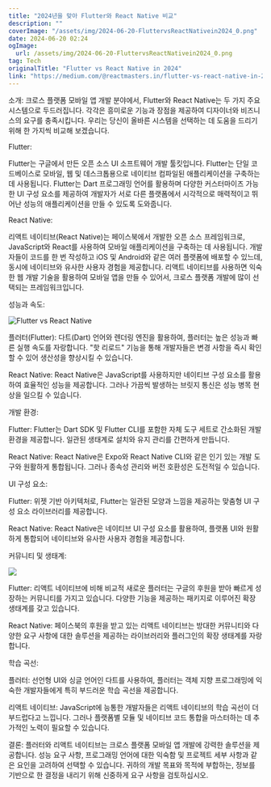 ```yaml
---
title: "2024년을 맞아 Flutter와 React Native 비교"
description: ""
coverImage: "/assets/img/2024-06-20-FluttervsReactNativein2024_0.png"
date: 2024-06-20 02:24
ogImage: 
  url: /assets/img/2024-06-20-FluttervsReactNativein2024_0.png
tag: Tech
originalTitle: "Flutter vs React Native in 2024"
link: "https://medium.com/@reactmasters.in/flutter-vs-react-native-in-2024-a589abfec2b1"
---
```



소개:
크로스 플랫폼 모바일 앱 개발 분야에서, Flutter와 React Native는 두 가지 주요 시스템으로 두드러집니다. 각각은 흥미로운 기능과 장점을 제공하여 디자이너와 비즈니스의 요구를 충족시킵니다. 우리는 당신이 올바른 시스템을 선택하는 데 도움을 드리기 위해 한 가지씩 비교해 보겠습니다.

Flutter:

Flutter는 구글에서 만든 오픈 소스 UI 소프트웨어 개발 툴킷입니다. Flutter는 단일 코드베이스로 모바일, 웹 및 데스크톱용으로 네이티브 컴파일된 애플리케이션을 구축하는 데 사용됩니다. Flutter는 Dart 프로그래밍 언어를 활용하며 다양한 커스터마이즈 가능한 UI 구성 요소를 제공하여 개발자가 서로 다른 플랫폼에서 시각적으로 매력적이고 뛰어난 성능의 애플리케이션을 만들 수 있도록 도와줍니다.

React Native:

<div class="content-ad"></div>

리액트 네이티브(React Native)는 페이스북에서 개발한 오픈 소스 프레임워크로, JavaScript와 React를 사용하여 모바일 애플리케이션을 구축하는 데 사용됩니다. 개발자들이 코드를 한 번 작성하고 iOS 및 Android와 같은 여러 플랫폼에 배포할 수 있느데, 동시에 네이티브와 유사한 사용자 경험을 제공합니다. 리액트 네이티브를 사용하면 익숙한 웹 개발 기술을 활용하여 모바일 앱을 만들 수 있어서, 크로스 플랫폼 개발에 많이 선택되는 프레임워크입니다.

성능과 속도:

![Flutter vs React Native](/assets/img/2024-06-20-FluttervsReactNativein2024_0.png)

플러터(Flutter):
다트(Dart) 언어와 렌더링 엔진을 활용하여, 플러터는 높은 성능과 빠른 실행 속도를 자랑합니다. "핫 리로드" 기능을 통해 개발자들은 변경 사항을 즉시 확인할 수 있어 생산성을 향상시킬 수 있습니다.

<div class="content-ad"></div>

React Native:
React Native은 JavaScript를 사용하지만 네이티브 구성 요소를 활용하여 효율적인 성능을 제공합니다. 그러나 가끔씩 발생하는 브릿지 통신은 성능 병목 현상을 일으킬 수 있습니다.

개발 환경:

Flutter:
Flutter는 Dart SDK 및 Flutter CLI를 포함한 자체 도구 세트로 간소화된 개발 환경을 제공합니다. 일관된 생태계로 설치와 유지 관리를 간편하게 만듭니다.

React Native:
React Native은 Expo와 React Native CLI와 같은 인기 있는 개발 도구와 원활하게 통합됩니다. 그러나 종속성 관리와 버전 호환성은 도전적일 수 있습니다.

<div class="content-ad"></div>

UI 구성 요소:

Flutter:
위젯 기반 아키텍처로, Flutter는 일관된 모양과 느낌을 제공하는 맞춤형 UI 구성 요소 라이브러리를 제공합니다.

React Native:
React Native은 네이티브 UI 구성 요소를 활용하여, 플랫폼 UI와 원활하게 통합되어 네이티브와 유사한 사용자 경험을 제공합니다.

커뮤니티 및 생태계:

<div class="content-ad"></div>

<img src="/assets/img/2024-06-20-FluttervsReactNativein2024_1.png" />

Flutter:
리액트 네이티브에 비해 비교적 새로운 플러터는 구글의 후원을 받아 빠르게 성장하는 커뮤니티를 가지고 있습니다. 다양한 기능을 제공하는 패키지로 이루어진 확장 생태계를 갖고 있습니다.

React Native:
페이스북의 후원을 받고 있는 리액트 네이티브는 방대한 커뮤니티와 다양한 요구 사항에 대한 솔루션을 제공하는 라이브러리와 플러그인의 확장 생태계를 자랑합니다.

학습 곡선:

<div class="content-ad"></div>

플러터:
선언형 UI와 싱글 언어인 다트를 사용하여, 플러터는 객체 지향 프로그래밍에 익숙한 개발자들에게 특히 부드러운 학습 곡선을 제공합니다.

리액트 네이티브:
JavaScript에 능통한 개발자들은 리액트 네이티브의 학습 곡선이 더 부드럽다고 느낍니다. 그러나 플랫폼별 모듈 및 네이티브 코드 통합을 마스터하는 데 추가적인 노력이 필요할 수 있습니다.

결론:
플러터와 리액트 네이티브는 크로스 플랫폼 모바일 앱 개발에 강력한 솔루션을 제공합니다. 성능 요구 사항, 프로그래밍 언어에 대한 익숙함 및 프로젝트 세부 사항과 같은 요인을 고려하여 선택할 수 있습니다. 귀하의 개발 목표와 목적에 부합하는, 정보를 기반으로 한 결정을 내리기 위해 신중하게 요구 사항을 검토하십시오.